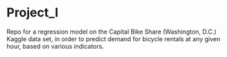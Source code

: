 # Project_I
Repo for a regression model on the Capital Bike Share (Washington, D.C.) Kaggle data set, in order to predict demand for bicycle rentals at any given hour, based on various indicators.
